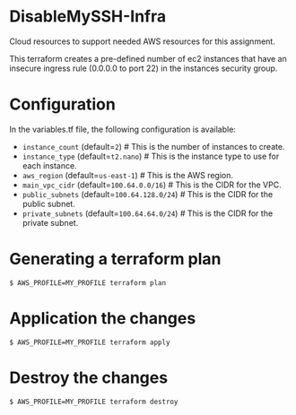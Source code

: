 # DisableMySSH-Infra
Cloud resources to support needed AWS resources for this assignment. 

This terraform creates a pre-defined number of ec2 instances that have an insecure ingress rule (0.0.0.0 to port 22) in the instances security group. 

# Configuration
In the variables.tf file, the following configuration is available:
- `instance_count` (default=`2`) # This is the number of instances to create.
- `instance_type` (default=`t2.nano`) # This is the instance type to use for each instance.
- `aws_region` (default=`us-east-1`) # This is the AWS region.
- `main_vpc_cidr` (default=`100.64.0.0/16`) # This is the CIDR for the VPC.
- `public_subnets` (default=`100.64.128.0/24`) # This is the CIDR for the public subnet.
- `private_subnets` (default=`100.64.64.0/24`) # This is the CIDR for the private subnet.

# Generating a terraform plan
```
$ AWS_PROFILE=MY_PROFILE terraform plan
```

# Application the changes
```
$ AWS_PROFILE=MY_PROFILE terraform apply
```

# Destroy the changes
```
$ AWS_PROFILE=MY_PROFILE terraform destroy
```
